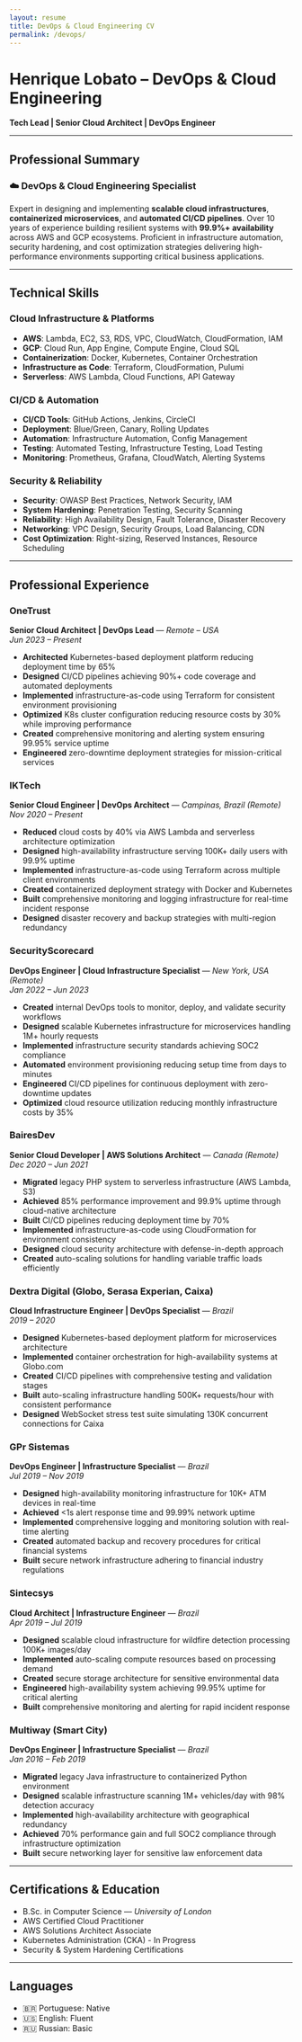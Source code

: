 ```yaml
---
layout: resume
title: DevOps & Cloud Engineering CV
permalink: /devops/
---
```


# Henrique Lobato – DevOps & Cloud Engineering

**Tech Lead | Senior Cloud Architect | DevOps Engineer**

---

## Professional Summary

### ☁️ DevOps & Cloud Engineering Specialist

Expert in designing and implementing **scalable cloud infrastructures**, **containerized microservices**, and **automated CI/CD pipelines**. Over 10 years of experience building resilient systems with **99.9%+ availability** across AWS and GCP ecosystems. Proficient in infrastructure automation, security hardening, and cost optimization strategies delivering high-performance environments supporting critical business applications.

---

## Technical Skills

### Cloud Infrastructure & Platforms
- **AWS**: Lambda, EC2, S3, RDS, VPC, CloudWatch, CloudFormation, IAM
- **GCP**: Cloud Run, App Engine, Compute Engine, Cloud SQL
- **Containerization**: Docker, Kubernetes, Container Orchestration
- **Infrastructure as Code**: Terraform, CloudFormation, Pulumi
- **Serverless**: AWS Lambda, Cloud Functions, API Gateway

### CI/CD & Automation
- **CI/CD Tools**: GitHub Actions, Jenkins, CircleCI
- **Deployment**: Blue/Green, Canary, Rolling Updates
- **Automation**: Infrastructure Automation, Config Management
- **Testing**: Automated Testing, Infrastructure Testing, Load Testing
- **Monitoring**: Prometheus, Grafana, CloudWatch, Alerting Systems

### Security & Reliability
- **Security**: OWASP Best Practices, Network Security, IAM
- **System Hardening**: Penetration Testing, Security Scanning
- **Reliability**: High Availability Design, Fault Tolerance, Disaster Recovery
- **Networking**: VPC Design, Security Groups, Load Balancing, CDN
- **Cost Optimization**: Right-sizing, Reserved Instances, Resource Scheduling

---

## Professional Experience

### OneTrust
**Senior Cloud Architect | DevOps Lead** — *Remote – USA*  
*Jun 2023 – Present*

- **Architected** Kubernetes-based deployment platform reducing deployment time by 65%
- **Designed** CI/CD pipelines achieving 90%+ code coverage and automated deployments
- **Implemented** infrastructure-as-code using Terraform for consistent environment provisioning
- **Optimized** K8s cluster configuration reducing resource costs by 30% while improving performance
- **Created** comprehensive monitoring and alerting system ensuring 99.95% service uptime
- **Engineered** zero-downtime deployment strategies for mission-critical services

### IKTech
**Senior Cloud Engineer | DevOps Architect** — *Campinas, Brazil (Remote)*  
*Nov 2020 – Present*

- **Reduced** cloud costs by 40% via AWS Lambda and serverless architecture optimization
- **Designed** high-availability infrastructure serving 100K+ daily users with 99.9% uptime
- **Implemented** infrastructure-as-code using Terraform across multiple client environments
- **Created** containerized deployment strategy with Docker and Kubernetes
- **Built** comprehensive monitoring and logging infrastructure for real-time incident response
- **Designed** disaster recovery and backup strategies with multi-region redundancy

### SecurityScorecard
**DevOps Engineer | Cloud Infrastructure Specialist** — *New York, USA (Remote)*  
*Jan 2022 – Jun 2023*

- **Created** internal DevOps tools to monitor, deploy, and validate security workflows
- **Designed** scalable Kubernetes infrastructure for microservices handling 1M+ hourly requests
- **Implemented** infrastructure security standards achieving SOC2 compliance
- **Automated** environment provisioning reducing setup time from days to minutes
- **Engineered** CI/CD pipelines for continuous deployment with zero-downtime updates
- **Optimized** cloud resource utilization reducing monthly infrastructure costs by 35%

### BairesDev
**Senior Cloud Developer | AWS Solutions Architect** — *Canada (Remote)*  
*Dec 2020 – Jun 2021*

- **Migrated** legacy PHP system to serverless infrastructure (AWS Lambda, S3)
- **Achieved** 85% performance improvement and 99.9% uptime through cloud-native architecture
- **Built** CI/CD pipelines reducing deployment time by 70%
- **Implemented** infrastructure-as-code using CloudFormation for environment consistency
- **Designed** cloud security architecture with defense-in-depth approach
- **Created** auto-scaling solutions for handling variable traffic loads efficiently

### Dextra Digital (Globo, Serasa Experian, Caixa)
**Cloud Infrastructure Engineer | DevOps Specialist** — *Brazil*  
*2019 – 2020*

- **Designed** Kubernetes-based deployment platform for microservices architecture
- **Implemented** container orchestration for high-availability systems at Globo.com
- **Created** CI/CD pipelines with comprehensive testing and validation stages
- **Built** auto-scaling infrastructure handling 500K+ requests/hour with consistent performance
- **Designed** WebSocket stress test suite simulating 130K concurrent connections for Caixa

### GPr Sistemas
**DevOps Engineer | Infrastructure Specialist** — *Brazil*  
*Jul 2019 – Nov 2019*

- **Designed** high-availability monitoring infrastructure for 10K+ ATM devices in real-time
- **Achieved** <1s alert response time and 99.99% network uptime
- **Implemented** comprehensive logging and monitoring solution with real-time alerting
- **Created** automated backup and recovery procedures for critical financial systems
- **Built** secure network infrastructure adhering to financial industry regulations

### Sintecsys
**Cloud Architect | Infrastructure Engineer** — *Brazil*  
*Apr 2019 – Jul 2019*

- **Designed** scalable cloud infrastructure for wildfire detection processing 100K+ images/day
- **Implemented** auto-scaling compute resources based on processing demand
- **Created** secure storage architecture for sensitive environmental data
- **Engineered** high-availability system achieving 99.95% uptime for critical alerting
- **Built** comprehensive monitoring and alerting for rapid incident response

### Multiway (Smart City)
**DevOps Engineer | Infrastructure Specialist** — *Brazil*  
*Jan 2016 – Feb 2019*

- **Migrated** legacy Java infrastructure to containerized Python environment
- **Designed** scalable infrastructure scanning 1M+ vehicles/day with 98% detection accuracy
- **Implemented** high-availability architecture with geographical redundancy
- **Achieved** 70% performance gain and full SOC2 compliance through infrastructure optimization
- **Built** secure networking layer for sensitive law enforcement data

---

## Certifications & Education

- B.Sc. in Computer Science — *University of London*  
- AWS Certified Cloud Practitioner  
- AWS Solutions Architect Associate
- Kubernetes Administration (CKA) - In Progress
- Security & System Hardening Certifications

---

## Languages

- 🇧🇷 Portuguese: Native  
- 🇺🇸 English: Fluent  
- 🇷🇺 Russian: Basic